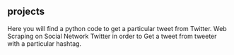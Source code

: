 
## projects
Here you will find a python code to get a particular tweet from Twitter.
Web Scraping on Social Network Twitter in order to Get a tweet from tweeter with a particular hashtag.
